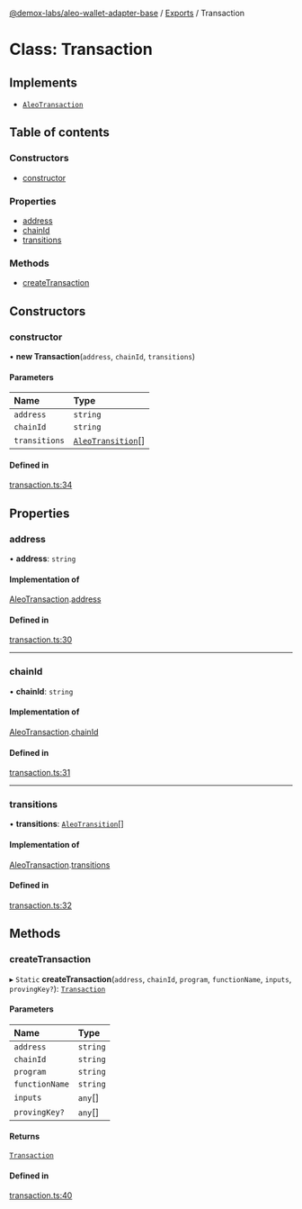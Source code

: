 [@demox-labs/aleo-wallet-adapter-base](../README.md) / [Exports](../modules.md) / Transaction

# Class: Transaction

## Implements

- [`AleoTransaction`](../interfaces/AleoTransaction.md)

## Table of contents

### Constructors

- [constructor](Transaction.md#constructor)

### Properties

- [address](Transaction.md#address)
- [chainId](Transaction.md#chainid)
- [transitions](Transaction.md#transitions)

### Methods

- [createTransaction](Transaction.md#createtransaction)

## Constructors

### constructor

• **new Transaction**(`address`, `chainId`, `transitions`)

#### Parameters

| Name | Type |
| :------ | :------ |
| `address` | `string` |
| `chainId` | `string` |
| `transitions` | [`AleoTransition`](../interfaces/AleoTransition.md)[] |

#### Defined in

[transaction.ts:34](https://github.com/demox-labs/leo-wallet-adapter/blob/a4e012e/packages/core/base/transaction.ts#L34)

## Properties

### address

• **address**: `string`

#### Implementation of

[AleoTransaction](../interfaces/AleoTransaction.md).[address](../interfaces/AleoTransaction.md#address)

#### Defined in

[transaction.ts:30](https://github.com/demox-labs/leo-wallet-adapter/blob/a4e012e/packages/core/base/transaction.ts#L30)

___

### chainId

• **chainId**: `string`

#### Implementation of

[AleoTransaction](../interfaces/AleoTransaction.md).[chainId](../interfaces/AleoTransaction.md#chainid)

#### Defined in

[transaction.ts:31](https://github.com/demox-labs/leo-wallet-adapter/blob/a4e012e/packages/core/base/transaction.ts#L31)

___

### transitions

• **transitions**: [`AleoTransition`](../interfaces/AleoTransition.md)[]

#### Implementation of

[AleoTransaction](../interfaces/AleoTransaction.md).[transitions](../interfaces/AleoTransaction.md#transitions)

#### Defined in

[transaction.ts:32](https://github.com/demox-labs/leo-wallet-adapter/blob/a4e012e/packages/core/base/transaction.ts#L32)

## Methods

### createTransaction

▸ `Static` **createTransaction**(`address`, `chainId`, `program`, `functionName`, `inputs`, `provingKey?`): [`Transaction`](Transaction.md)

#### Parameters

| Name | Type |
| :------ | :------ |
| `address` | `string` |
| `chainId` | `string` |
| `program` | `string` |
| `functionName` | `string` |
| `inputs` | `any`[] |
| `provingKey?` | `any`[] |

#### Returns

[`Transaction`](Transaction.md)

#### Defined in

[transaction.ts:40](https://github.com/demox-labs/leo-wallet-adapter/blob/a4e012e/packages/core/base/transaction.ts#L40)
